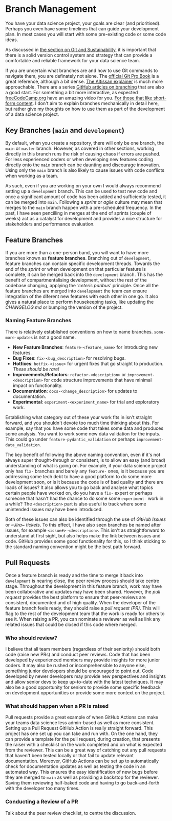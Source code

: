 # Branch Management

You have your data science project, your goals are clear (and prioritised).
Perhaps you even have some timelines that can guide your development plan.
In most cases you will start with some pre-existing code or some code ideas.

As discussed in [the section on Git and Sustainability](git_sustainability.md), it is important that there is a solid
version control system and strategy that can provide a comfortable and reliable framework for your data science team.

If you are uncertain what branches are and how to use Git commands to navigate them, you are definately not alone.
The [official Git Pro Book](https://git-scm.com/book/en/v2/Git-Branching-Branches-in-a-Nutshell) is a great reference, although a bit
dense. [The Altissan explainer](https://www.atlassian.com/git/tutorials/using-branches) is much more approachable.
There are a series [GitHub articles on branching](https://docs.github.com/en/pull-requests/collaborating-with-pull-requests/proposing-changes-to-your-work-with-pull-requests/about-branches) that are also a good start.
For something a bit more interactive, as expected [freeCodeCamp.org](https://www.youtube.com/watch?v=e2IbNHi4uCI) have an amazing video for you.
[For those that like short-form content](https://www.youtube.com/watch?v=YyFrdoD-Wjk).
I don't aim to explain branches mechanically in detail here, but rather give my thoughts on how to use them as part of the development of a data science project.

## Key Branches (`main` and `development`)

By default, when you create a repository, there will only be one branch, the `main` or `master` branch.
However, as covered in other sections, working directly in this branch runs the risk of causing chaos if errors are pushed.
For less experienced coders or when developing new features coding directly onto the `main` branch can be daunting and discourage innovation.
Using only the `main` branch is also likely to cause issues with code conflicts when working as a team.

As such, even if you are working on your own I would always recommend setting up a `development` branch.
This can be used to test new code and once a significant amount of code has been added and sufficiently tested, it can be merged into `main`.
Following a _sprint_ or _agile_ culture may mean that merges to the `main` branch happen with a pre-scheduled frequency.
In the past, I have seen pencilling in merges at the end of sprints (couple of weeks) act as a catalyst for development and provides a nice
structure for stakeholders and performance evaluation.

## Feature Branches

If you are more than a one-person band, you will want to have more branches known as __feature branches__.
Branching out of `development`, feature branches can contain specific development threads.
Towards the end of the _sprint_ or when development on that particular feature is complete, it can be merged back into the `development` branch.
This has the benefit of compartmentalising development, without the rest of the codebase changing, applying the _'ceteris paribus'_ principle.
Once all the feature branches are merged into `development` the team can ensure integration of the diferent new features with each other in one go.
It also gives a natural place to perform housekeeping tasks, like updating the _CHANGELOG.md_ or bumping the version of the project.

### Naming Feature Branches

There is relatively established conventions on how to name branches. `some-more-updates` is not a good name.

- __New Feature Branches__: `feature-<feature_name>` for introducing new features.
- __Bug Fixes__: `fix-<bug_description>` for resolving bugs.
- __Hotfixes__: `hotfix-<issue>` for urgent fixes that go straight to production. _These should be rare!_
- __Improvements/Refactors__: `refactor-<description>` or `improvement-<description>` for code structure improvements that have minimal impact on functionality.
- __Documentation__: `docs-<change_description>` for updates to documentation.
- __Experimental__: `experiment-<experiment_name>` for trial and exploratory work.

Establishing what category out of these your work fits in isn't straight forward, and you shouldn't devote too much time thinking about this.
For example, say that you have some code that takes some data and produces some analysis.
You want to work some new data validation for the inputs. This could go under `feature-pydantic_validation` or perhaps `improvement-data_validation`.

The key benefit of following the above naming convention, even if it's not always super thought-through or consistent,
is to allow an easy (and broad) understanding of what is going on.
For example, if your data science project only has `fix-` branches and barely any `feature-` ones,
is it because you are addressing some tech debt to have a good platform to do some more development soon,
or is it because the code is of bad quality and there are loads of issues?
It also allows you to go back and analyse what topics certain people have worked on, do you have a `fix-` expert
or perhaps someone that hasn't had the chance to do some  some `experiment-` work in a while?
The `<description>` part is also useful to track where some unintended issues may have been introduced.

Both of these issues can also be identified through the use of _GitHub Issues_ or _~Jira~ tickets_.
To this effect, I have also seen branches be named after issues, for example `<issue#>-<description>`.
This isn't as straightforward to understand at first sight, but also helps make the link between issues and code.
GitHub provides some good functionality for this, so I think sticking to the standard naming convention might be the best path forward.

## Pull Requests

Once a feature branch is ready and the time to merge it back into `development` is nearing close, the peer review process should take centre stage.
Throughout the development in this feature branch, work may have been collaborative and updates may have been shared.
However, the _pull request_ provides the best platform to ensure that peer-reviews are consistent, documented and of high quality.
When the developer of the feature branch feels ready, they should raise a _pull request (PR)_.
This will flag to the rest of the development team that the work is ready for others to see it.
When raising a PR, you can nominate a reviewer as well as link any related issues that could be closed if this code where merged.

### Who should review?

I believe that all team members (regardless of their seniority) should both code (raise new PRs) and conduct peer reviews.
Code that has been developed by experienced members may provide insights for more junior coders.
It may also be rushed or incomprehensible to anyone else, something junior developers should be encouraged to point out.
Code developed by newer developers may provide new perspectives and insights and allow senior devs to keep up-to-date with the latest techniques.
It may also be a good opportunity for seniors to provide some specific feedback on development opportunities or provide some more context on the project.

### What should happen when a PR is raised

Pull requests provide a great example of when GitHub Actions can make your teams data science less admin-based as well as more consistent.
Setting up a Pull Request GitHub Action is really straight forward. This project has one set up you can take and run with.
On the one hand, they can provide a template for the pull request, during creation, that presents the raiser with a checklist on the work
completed and on what is expected from the reviewer. This can be a great way of catching out any pull requests that haven't been tested locally
or that fail to update relevant documentation.
Moreover, GitHub Actions can be set up to automatically check for documentation updates as well as testing the code in an automated way.
This ensures the easy identification of new bugs before they are merged to `main` as well as providing a backstop for the reviewer.
Saving them reviewing half-baked code and having to go back-and-forth with the developer too many times.

### Conducting a Review of a PR

Talk about the peer review checklist, to centre the discussion.